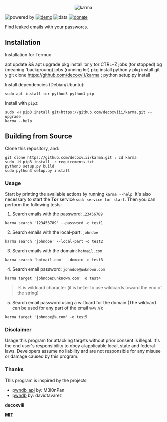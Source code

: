 
<p align="center">
    <img alt="karma" src="https://i.imgur.com/C3zISlU.gif"/>
</p>

![powered by](https://img.shields.io/badge/powered%20by-pwndb2am4tzkvold.onion-black.svg?style=flat&logo=github)
[![demo](https://img.shields.io/badge/asciinema-demo-red.svg?style=flat)](https://asciinema.org/a/273130)
![data](https://img.shields.io/badge/data-1.4B-green.svg?style=flat)
[![donate](https://img.shields.io/badge/paypal-donate-blue.svg?style=flat&logo=paypal)](https://paypal.me/decoxviii)


Find leaked emails with your passwords.


## Installation

Installation for Termux

apt update && apt upgrade
pkg install tor
y
tor
CTRL+Z
jobs (tor stopped)
bg (meaning 'backgroung)
jobs (running tor)
pkg install python
y
pkg install git
y
git clone https://github.com/decoxviii/karma ;
python setup.py install




Install dependencies (Debian/Ubuntu):
```
sudo apt install tor python3 python3-pip
```

Install with `pip3`:
```
sudo -H pip3 install git+https://github.com/decoxviii/karma.git --upgrade
karma --help
```


## Building from Source

Clone this repository, and:
```
git clone https://github.com/decoxviii/karma.git ; cd karma
sudo -H pip3 install -r requirements.txt
python3 setup.py build
sudo python3 setup.py install
```



### Usage

Start by printing the available actions by running `karma --help`. It's also necessary to start the **Tor** service `sudo service tor start`. Then you can perform the following tests:

1. Search emails with the password: `123456789`
```
karma search '123456789' --password -o test1
```

2. Search emails with the local-part: `johndoe`
```
karma search 'johndoe' --local-part -o test2
```

3. Search emails with the domain: `hotmail.com`
```
karma search 'hotmail.com' --domain -o test3
```

4. Search email password: `johndoe@unknown.com`
```
karma target 'johndoe@unknown.com' -o test4
```

>  % is wildcard character (it is better to use wildcards toward the end of the string)

5. Search email password using a wildcard for the domain (The wildcard can be used for any part of the email `%@%.%`):
```
karma target 'johndoe@%.com' -o test5
```


### Disclaimer

Usage this program for attacking targets without prior consent is illegal. It's the end user's responsibility to obey allapplicable local, state and federal laws. Developers assume no liability and are not responsible for any misuse or damage caused by this program.


### Thanks

This program is inspired by the projects:
+ [pwndb_api](https://github.com/M3l0nPan/pwndb_api) by: M3l0nPan
+ [pwndb](https://github.com/davidtavarez/pwndb)     by: davidtavarez



**decoxviii**

**[MIT](https://github.com/decoxviii/karma/blob/master/LICENSE)**
